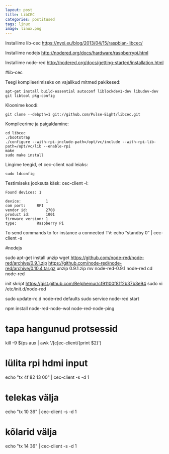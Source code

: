 ```yaml
---
layout: post
title: LibCEC
categories: postitused
tags: linux
image: linux.png
---
```


Installime lib-cec
https://nyxi.eu/blog/2013/04/15/raspbian-libcec/

Installime nodejs
http://nodered.org/docs/hardware/raspberrypi.html

Installime node-red
http://nodered.org/docs/getting-started/installation.html


#lib-cec

Teegi kompileerimiseks on vajalikud mitmed pakikesed:

    apt-get install build-essential autoconf liblockdev1-dev libudev-dev git libtool pkg-config

Kloonime koodi:

    git clone --debpth=1 git://github.com/Pulse-Eight/libcec.git

Kompileerime ja paigaldamine:

    cd libcec
    ./bootstrap
    ./configure --with-rpi-include-path=/opt/vc/include --with-rpi-lib-path=/opt/vc/lib --enable-rpi
    make
    sudo make install

Lingime teegid, et cec-client nad leiaks:

    sudo ldconfig

Testimiseks jooksuta käsk: cec-client -l:

    Found devices: 1

    device:           1
    com port:     RPI
    vendor id:        2708
    product id:       1001
    firmware version: 1
    type:         Raspberry Pi

To send commands to for instance a connected TV: echo “standby 0” | cec-client -s


#nodejs






sudo apt-get install unzip
wget https://github.com/node-red/node-red/archive/0.9.1.zip
https://github.com/node-red/node-red/archive/0.10.4.tar.gz
unzip 0.9.1.zip
mv node-red-0.9.1 node-red
cd node-red


init skript
https://gist.github.com/Belphemur/cf91100f81f2b37b3e94
sudo vi /etc/init.d/node-red


sudo update-rc.d node-red defaults
sudo service node-red start



npm install node-red-node-wol node-red-node-ping


# tapa hangunud protsessid
kill -9 $(ps aux | awk '/[c]ec-client/{print $2}')
# lülita rpi hdmi input
echo "tx 4f 82 13 00" | cec-client -s -d 1
# telekas välja
echo "tx 10 36" | cec-client -s -d 1
# kõlarid välja
echo "tx 14 36" | cec-client -s -d 1


